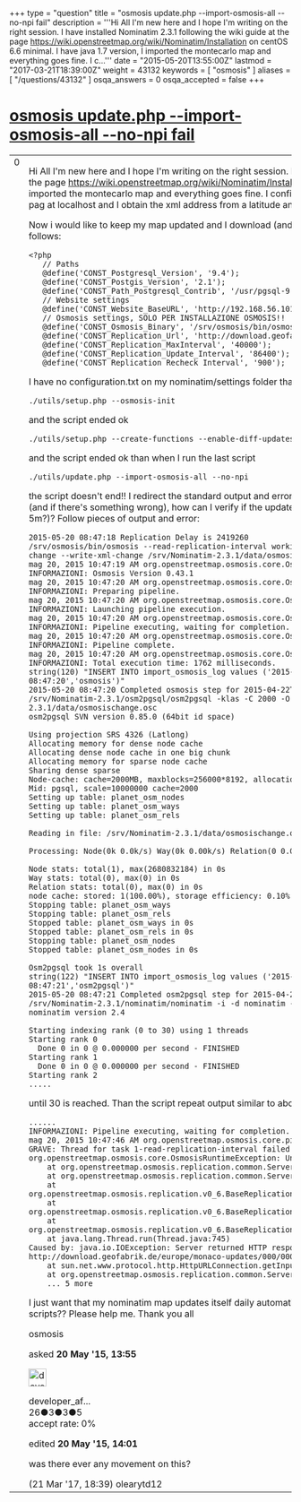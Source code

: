 +++
type = "question"
title = "osmosis update.php --import-osmosis-all --no-npi fail"
description = '''Hi All I&#x27;m new here and I hope I&#x27;m writing on the right session. I have installed Nominatim 2.3.1 following the wiki guide at the page https://wiki.openstreetmap.org/wiki/Nominatim/Installation on centOS 6.6 minimal. I have java 1.7 version, I imported the montecarlo map and everything goes fine. I c...'''
date = "2015-05-20T13:55:00Z"
lastmod = "2017-03-21T18:39:00Z"
weight = 43132
keywords = [ "osmosis" ]
aliases = [ "/questions/43132" ]
osqa_answers = 0
osqa_accepted = false
+++

<div class="headNormal">

# [osmosis update.php --import-osmosis-all --no-npi fail](/questions/43132/osmosis-updatephp-import-osmosis-all-no-npi-fail)

</div>

<div id="main-body">

<div id="askform">

<table id="question-table" style="width:100%;">
<colgroup>
<col style="width: 50%" />
<col style="width: 50%" />
</colgroup>
<tbody>
<tr>
<td style="width: 30px; vertical-align: top"><div class="vote-buttons">
<span id="post-43132-upvote" class="ajax-command post-vote up" rel="nofollow" title="I like this post (click again to cancel)"> </span>
<div id="post-43132-score" class="post-score" title="current number of votes">
0
</div>
<span id="post-43132-downvote" class="ajax-command post-vote down" rel="nofollow" title="I dont like this post (click again to cancel)"> </span> <span id="favorite-mark" class="ajax-command favorite-mark" rel="nofollow" title="mark/unmark this question as favorite (click again to cancel)"> </span>
<div id="favorite-count" class="favorite-count">
&#10;</div>
</div></td>
<td><div id="item-right">
<div class="question-body">
<p>Hi All I'm new here and I hope I'm writing on the right session. I have installed Nominatim 2.3.1 following the wiki guide at the page <a href="https://wiki.openstreetmap.org/wiki/Nominatim/Installation">https://wiki.openstreetmap.org/wiki/Nominatim/Installation</a> on centOS 6.6 minimal. I have java 1.7 version, I imported the montecarlo map and everything goes fine. I configure it with apache and I reach the openstreetmap home pag at localhost and I obtain the xml address from a latitude and longitude parameters.</p>
<p>Now i would like to keep my map updated and I download (and unpack) osmosis latest version. I edited my local.php as follows:</p>
<pre><code>&lt;?php
   // Paths
   @define(&#39;CONST_Postgresql_Version&#39;, &#39;9.4&#39;);
   @define(&#39;CONST_Postgis_Version&#39;, &#39;2.1&#39;);
   @define(&#39;CONST_Path_Postgresql_Contrib&#39;, &#39;/usr/pgsql-9.4/share/contrib&#39;);
   // Website settings
   @define(&#39;CONST_Website_BaseURL&#39;, &#39;http://192.168.56.101/nominatim/&#39;);
   // Osmosis settings, SOLO PER INSTALLAZIONE OSMOSIS!!
   @define(&#39;CONST_Osmosis_Binary&#39;, &#39;/srv/osmosis/bin/osmosis&#39;);
   @define(&#39;CONST_Replication_Url&#39;, &#39;http://download.geofabrik.de/europe/monaco-updates&#39;);
   @define(&#39;CONST_Replication_MaxInterval&#39;, &#39;40000&#39;);     
   @define(&#39;CONST_Replication_Update_Interval&#39;, &#39;86400&#39;); 
   @define(&#39;CONST_Replication_Recheck_Interval&#39;, &#39;900&#39;);</code></pre>
<p>I have no configuration.txt on my nominatim/settings folder than I start with the follow command:</p>
<pre><code>./utils/setup.php --osmosis-init</code></pre>
<p>and the script ended ok</p>
<pre><code>./utils/setup.php --create-functions --enable-diff-updates</code></pre>
<p>and the script ended ok than when I run the last script</p>
<pre><code>./utils/update.php --import-osmosis-all --no-npi</code></pre>
<p>the script doesn't end!! I redirect the standard output and error and I post here just a little piece. I don't know what's wrong (and if there's something wrong), how can I verify if the updates goes fine? How long the script must run (10 minutes? 5m?)? Follow pieces of output and error:</p>
<pre><code>2015-05-20 08:47:18 Replication Delay is 2419260
/srv/osmosis/bin/osmosis --read-replication-interval workingDirectory=/srv/Nominatim-2.3.1/settings --simplify-change --write-xml-change /srv/Nominatim-2.3.1/data/osmosischange.osc
mag 20, 2015 10:47:19 AM org.openstreetmap.osmosis.core.Osmosis run
INFORMAZIONI: Osmosis Version 0.43.1
mag 20, 2015 10:47:20 AM org.openstreetmap.osmosis.core.Osmosis run
INFORMAZIONI: Preparing pipeline.
mag 20, 2015 10:47:20 AM org.openstreetmap.osmosis.core.Osmosis run
INFORMAZIONI: Launching pipeline execution.
mag 20, 2015 10:47:20 AM org.openstreetmap.osmosis.core.Osmosis run
INFORMAZIONI: Pipeline executing, waiting for completion.
mag 20, 2015 10:47:20 AM org.openstreetmap.osmosis.core.Osmosis run
INFORMAZIONI: Pipeline complete.
mag 20, 2015 10:47:20 AM org.openstreetmap.osmosis.core.Osmosis run
INFORMAZIONI: Total execution time: 1762 milliseconds.
string(120) &quot;INSERT INTO import_osmosis_log values (&#39;2015-04-22T20:21:03Z&#39;,419,&#39;2015-05-20 08:47:18&#39;,&#39;2015-05-20 08:47:20&#39;,&#39;osmosis&#39;)&quot;
2015-05-20 08:47:20 Completed osmosis step for 2015-04-22T20:21:03Z in 0.03 minutes
/srv/Nominatim-2.3.1/osm2pgsql/osm2pgsql -klas -C 2000 -O gazetteer -d nominatim -P 5432 /srv/Nominatim-2.3.1/data/osmosischange.osc
osm2pgsql SVN version 0.85.0 (64bit id space)
&#10;Using projection SRS 4326 (Latlong)
Allocating memory for dense node cache
Allocating dense node cache in one big chunk
Allocating memory for sparse node cache
Sharing dense sparse
Node-cache: cache=2000MB, maxblocks=256000*8192, allocation method=11
Mid: pgsql, scale=10000000 cache=2000
Setting up table: planet_osm_nodes
Setting up table: planet_osm_ways
Setting up table: planet_osm_rels
&#10;Reading in file: /srv/Nominatim-2.3.1/data/osmosischange.osc
&#10;Processing: Node(0k 0.0k/s) Way(0k 0.00k/s) Relation(0 0.00/s)  parse time: 0s
&#10;Node stats: total(1), max(2680832184) in 0s
Way stats: total(0), max(0) in 0s
Relation stats: total(0), max(0) in 0s
node cache: stored: 1(100.00%), storage efficiency: 0.10% (dense blocks: 1, sparse nodes: 0), hit rate: -nan%
Stopping table: planet_osm_ways
Stopping table: planet_osm_rels
Stopped table: planet_osm_ways in 0s
Stopped table: planet_osm_rels in 0s
Stopping table: planet_osm_nodes
Stopped table: planet_osm_nodes in 0s
&#10;Osm2pgsql took 1s overall
string(122) &quot;INSERT INTO import_osmosis_log values (&#39;2015-04-22T20:21:03Z&#39;,419,&#39;2015-05-20 08:47:20&#39;,&#39;2015-05-20 08:47:21&#39;,&#39;osm2pgsql&#39;)&quot;
2015-05-20 08:47:21 Completed osm2pgsql step for 2015-04-22T20:21:03Z in 0.02 minutes
/srv/Nominatim-2.3.1/nominatim/nominatim -i -d nominatim -P 5432 -t 1
nominatim version 2.4
&#10;Starting indexing rank (0 to 30) using 1 threads
Starting rank 0
  Done 0 in 0 @ 0.000000 per second - FINISHED                      
Starting rank 1
  Done 0 in 0 @ 0.000000 per second - FINISHED                      
Starting rank 2
.....</code></pre>
<p>until 30 is reached. Than the script repeat output similar to above until the server where it reach the state.txt goes down</p>
<pre><code>......
INFORMAZIONI: Pipeline executing, waiting for completion.
mag 20, 2015 10:47:46 AM org.openstreetmap.osmosis.core.pipeline.common.ActiveTaskManager waitForCompletion
GRAVE: Thread for task 1-read-replication-interval failed
org.openstreetmap.osmosis.core.OsmosisRuntimeException: Unable to read the state from the server.
    at org.openstreetmap.osmosis.replication.common.ServerStateReader.getServerState(ServerStateReader.java:114)
    at org.openstreetmap.osmosis.replication.common.ServerStateReader.getServerState(ServerStateReader.java:63)
    at org.openstreetmap.osmosis.replication.v0_6.BaseReplicationDownloader.download(BaseReplicationDownloader.java:244)
    at org.openstreetmap.osmosis.replication.v0_6.BaseReplicationDownloader.runImpl(BaseReplicationDownloader.java:302)
    at org.openstreetmap.osmosis.replication.v0_6.BaseReplicationDownloader.run(BaseReplicationDownloader.java:381)
    at java.lang.Thread.run(Thread.java:745)
Caused by: java.io.IOException: Server returned HTTP response code: 500 for URL: http://download.geofabrik.de/europe/monaco-updates/000/000/779.state.txt
    at sun.net.www.protocol.http.HttpURLConnection.getInputStream(HttpURLConnection.java:1627)
    at org.openstreetmap.osmosis.replication.common.ServerStateReader.getServerState(ServerStateReader.java:95)
    ... 5 more</code></pre>
<p>I just want that my nominatim map updates itself daily automatical.. Maybe I just have to edit local.php and don't run others scripts?? Please help me. Thank you all</p>
</div>
<div id="question-tags" class="tags-container tags">
<span class="post-tag tag-link-osmosis" rel="tag" title="see questions tagged &#39;osmosis&#39;">osmosis</span>
</div>
<div id="question-controls" class="post-controls">
&#10;</div>
<div class="post-update-info-container">
<div class="post-update-info post-update-info-user">
<p>asked <strong>20 May '15, 13:55</strong></p>
<img src="https://secure.gravatar.com/avatar/baa53b81d8a54ef27c893d8bc1c4ea0b?s=32&amp;d=identicon&amp;r=g" class="gravatar" width="32" height="32" alt="developer_afbnet&#39;s gravatar image" />
<p><span>developer_af...</span><br />
<span class="score" title="26 reputation points">26</span><span title="3 badges"><span class="badge1">●</span><span class="badgecount">3</span></span><span title="3 badges"><span class="silver">●</span><span class="badgecount">3</span></span><span title="5 badges"><span class="bronze">●</span><span class="badgecount">5</span></span><br />
<span class="accept_rate" title="Rate of the user&#39;s accepted answers">accept rate:</span> <span title="developer_afbnet has no accepted answers">0%</span></p>
</div>
<div class="post-update-info post-update-info-edited">
<p><span> edited <strong>20 May '15, 14:01</strong> </span></p>
</div>
</div>
<div id="comments-container-43132" class="comments-container">
<span id="55218"></span>
<div id="comment-55218" class="comment">
<div id="post-55218-score" class="comment-score">
&#10;</div>
<div class="comment-text">
<p>was there ever any movement on this?</p>
</div>
<div id="comment-55218-info" class="comment-info">
<span class="comment-age">(21 Mar '17, 18:39)</span> <span class="comment-user userinfo">olearytd12</span>
</div>
</div>
</div>
<div id="comment-tools-43132" class="comment-tools">
&#10;</div>
<div class="clear">
&#10;</div>
<div id="comment-43132-form-container" class="comment-form-container">
&#10;</div>
<div class="clear">
&#10;</div>
</div></td>
</tr>
</tbody>
</table>

</div>

</div>

